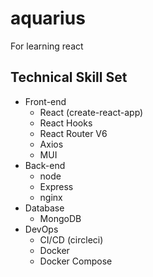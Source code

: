 # aquarius
For learning react
## Technical Skill Set
- Front-end
  * React (create-react-app)
  * React Hooks
  * React Router V6
  * Axios
  * MUI
- Back-end
  * node
  * Express
  * nginx
- Database
  * MongoDB
- DevOps
  * CI/CD (circleci)
  * Docker
  * Docker Compose
